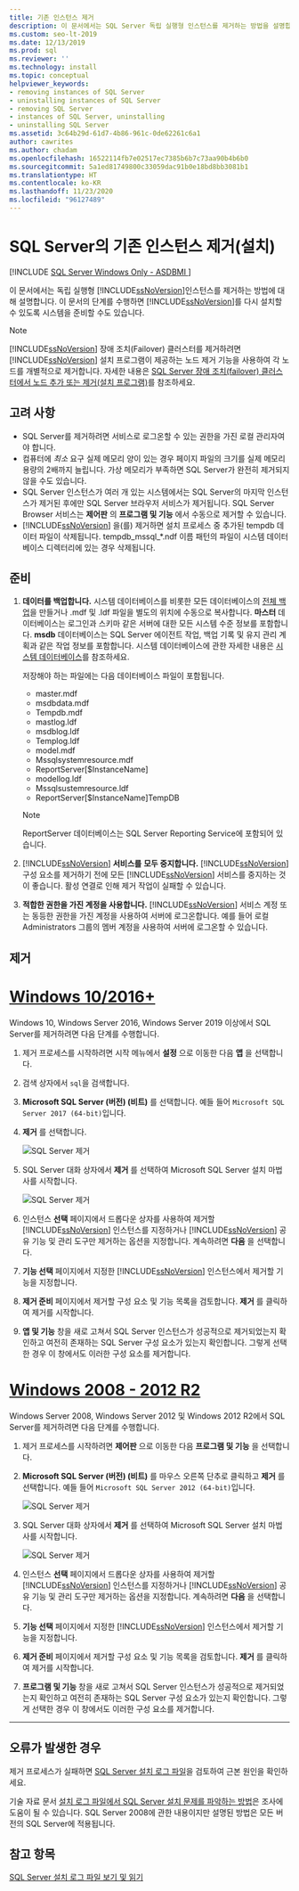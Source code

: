 ```yaml
---
title: 기존 인스턴스 제거
description: 이 문서에서는 SQL Server 독립 실행형 인스턴스를 제거하는 방법을 설명합니다. 이렇게 하면 SQL Server를 다시 설치할 수 있도록 시스템을 준비할 수도 있습니다.
ms.custom: seo-lt-2019
ms.date: 12/13/2019
ms.prod: sql
ms.reviewer: ''
ms.technology: install
ms.topic: conceptual
helpviewer_keywords:
- removing instances of SQL Server
- uninstalling instances of SQL Server
- removing SQL Server
- instances of SQL Server, uninstalling
- uninstalling SQL Server
ms.assetid: 3c64b29d-61d7-4b86-961c-0de62261c6a1
author: cawrites
ms.author: chadam
ms.openlocfilehash: 16522114fb7e02517ec7385b6b7c73aa90b4b6b0
ms.sourcegitcommit: 5a1ed81749800c33059dac91b0e18bd8bb3081b1
ms.translationtype: HT
ms.contentlocale: ko-KR
ms.lasthandoff: 11/23/2020
ms.locfileid: "96127489"
---
```

# <a name="uninstall-an-existing-instance-of-sql-server-setup"></a>SQL Server의 기존 인스턴스 제거(설치)
[!INCLUDE [SQL Server Windows Only - ASDBMI ](../../includes/applies-to-version/sql-windows-only-asdbmi.md)]

  이 문서에서는 독립 실행형 [!INCLUDE[ssNoVersion](../../includes/ssnoversion-md.md)]인스턴스를 제거하는 방법에 대해 설명합니다. 이 문서의 단계를 수행하면 [!INCLUDE[ssNoVersion](../../includes/ssnoversion-md.md)]를 다시 설치할 수 있도록 시스템을 준비할 수도 있습니다.  
  
 > [!NOTE]
 > [!INCLUDE[ssNoVersion](../../includes/ssnoversion-md.md)] 장애 조치(Failover) 클러스터를 제거하려면 [!INCLUDE[ssNoVersion](../../includes/ssnoversion-md.md)] 설치 프로그램이 제공하는 노드 제거 기능을 사용하여 각 노드를 개별적으로 제거합니다. 자세한 내용은 [SQL Server 장애 조치(failover) 클러스터에서 노드 추가 또는 제거&#40;설치 프로그램&#41;](../../sql-server/failover-clusters/install/add-or-remove-nodes-in-a-sql-server-failover-cluster-setup.md)를 참조하세요.  

## <a name="considerations"></a>고려 사항

- SQL Server를 제거하려면 서비스로 로그온할 수 있는 권한을 가진 로컬 관리자여야 합니다. 
- 컴퓨터에 *최소* 요구 실제 메모리 양이 있는 경우 페이지 파일의 크기를 실제 메모리 용량의 2배까지 늘립니다. 가상 메모리가 부족하면 SQL Server가 완전히 제거되지 않을 수도 있습니다. 
- SQL Server 인스턴스가 여러 개 있는 시스템에서는 SQL Server의 마지막 인스턴스가 제거된 후에만 SQL Server 브라우저 서비스가 제거됩니다. SQL Server Browser 서비스는 **제어판** 의 **프로그램 및 기능** 에서 수동으로 제거할 수 있습니다. 
- [!INCLUDE[ssNoVersion](../../includes/ssnoversion-md.md)] 을(를) 제거하면 설치 프로세스 중 추가된 tempdb 데이터 파일이 삭제됩니다. tempdb_mssql_*.ndf 이름 패턴의 파일이 시스템 데이터베이스 디렉터리에 있는 경우 삭제됩니다. 
  

  
## <a name="prepare"></a>준비  
  
1.  **데이터를 백업합니다.** 시스템 데이터베이스를 비롯한 모든 데이터베이스의 [전체 백업](../../relational-databases/backup-restore/create-a-full-database-backup-sql-server.md)을 만들거나 .mdf 및 .ldf 파일을 별도의 위치에 수동으로 복사합니다. **마스터** 데이터베이스는 로그인과 스키마 같은 서버에 대한 모든 시스템 수준 정보를 포함합니다. **msdb** 데이터베이스는 SQL Server 에이전트 작업, 백업 기록 및 유지 관리 계획과 같은 작업 정보를 포함합니다. 시스템 데이터베이스에 관한 자세한 내용은 [시스템 데이터베이스](../../relational-databases/backup-restore/back-up-and-restore-of-system-databases-sql-server.md)를 참조하세요. 
  
    저장해야 하는 파일에는 다음 데이터베이스 파일이 포함됩니다.  

    * master.mdf
    * msdbdata.mdf
    * Tempdb.mdf
    * mastlog.ldf
    * msdblog.ldf
    * Templog.ldf
    * model.mdf
    * Mssqlsystemresource.mdf
    * ReportServer[$InstanceName]
    * modellog.ldf
    * Mssqlsustemresource.ldf
    * ReportServer[$InstanceName]TempDB

    > [!NOTE]
    > ReportServer 데이터베이스는 SQL Server Reporting Service에 포함되어 있습니다.   

 
1.  [!INCLUDE[ssNoVersion](../../includes/ssnoversion-md.md)] **서비스를** **모두 중지합니다.** [!INCLUDE[ssNoVersion](../../includes/ssnoversion-md.md)] 구성 요소를 제거하기 전에 모든 [!INCLUDE[ssNoVersion](../../includes/ssnoversion-md.md)] 서비스를 중지하는 것이 좋습니다. 활성 연결로 인해 제거 작업이 실패할 수 있습니다.  
  
1.  **적합한 권한을 가진 계정을 사용합니다.** [!INCLUDE[ssNoVersion](../../includes/ssnoversion-md.md)] 서비스 계정 또는 동등한 권한을 가진 계정을 사용하여 서버에 로그온합니다. 예를 들어 로컬 Administrators 그룹의 멤버 계정을 사용하여 서버에 로그온할 수 있습니다.  
  
## <a name="uninstall"></a>제거 

# <a name="windows-10--2016-"></a>[Windows 10/2016+](#tab/Windows10)

Windows 10, Windows Server 2016, Windows Server 2019 이상에서 SQL Server를 제거하려면 다음 단계를 수행합니다. 

1. 제거 프로세스를 시작하려면 시작 메뉴에서 **설정** 으로 이동한 다음 **앱** 을 선택합니다. 
1. 검색 상자에서 `sql`을 검색합니다. 
1. **Microsoft SQL Server (버전) (비트)** 를 선택합니다. 예들 들어 `Microsoft SQL Server 2017 (64-bit)`입니다.
1. **제거** 를 선택합니다.
 
    ![SQL Server 제거](media/uninstall-an-existing-instance-of-sql-server-setup/uninstall-sql-server-windows-10.png)

1. SQL Server 대화 상자에서 **제거** 를 선택하여 Microsoft SQL Server 설치 마법사를 시작합니다. 

    ![SQL Server 제거](media/uninstall-an-existing-instance-of-sql-server-setup/remove-sql-2017.png)
  
1.  인스턴스 **선택** 페이지에서 드롭다운 상자를 사용하여 제거할 [!INCLUDE[ssNoVersion](../../includes/ssnoversion-md.md)] 인스턴스를 지정하거나 [!INCLUDE[ssNoVersion](../../includes/ssnoversion-md.md)] 공유 기능 및 관리 도구만 제거하는 옵션을 지정합니다. 계속하려면 **다음** 을 선택합니다.  
  
1.  **기능 선택** 페이지에서 지정한 [!INCLUDE[ssNoVersion](../../includes/ssnoversion-md.md)] 인스턴스에서 제거할 기능을 지정합니다.  
  
1.  **제거 준비** 페이지에서 제거할 구성 요소 및 기능 목록을 검토합니다. **제거** 를 클릭하여 제거를 시작합니다.  
 
1. **앱 및 기능** 창을 새로 고쳐서 SQL Server 인스턴스가 성공적으로 제거되었는지 확인하고 여전히 존재하는 SQL Server 구성 요소가 있는지 확인합니다. 그렇게 선택한 경우 이 창에서도 이러한 구성 요소를 제거합니다. 

# <a name="windows-2008---2012-r2"></a>[Windows 2008 - 2012 R2](#tab/windows2012)

Windows Server 2008, Windows Server 2012 및 Windows 2012 R2에서 SQL Server를 제거하려면 다음 단계를 수행합니다. 

1. 제거 프로세스를 시작하려면 **제어판** 으로 이동한 다음 **프로그램 및 기능** 을 선택합니다.
1. **Microsoft SQL Server (버전) (비트)** 를 마우스 오른쪽 단추로 클릭하고 **제거** 를 선택합니다. 예들 들어 `Microsoft SQL Server 2012 (64-bit)`입니다.  
  
    ![SQL Server 제거](media/uninstall-an-existing-instance-of-sql-server-setup/uninstall-sql-server-windows-2012.png)

1. SQL Server 대화 상자에서 **제거** 를 선택하여 Microsoft SQL Server 설치 마법사를 시작합니다. 

    ![SQL Server 제거](media/uninstall-an-existing-instance-of-sql-server-setup/remove-sql-2012.png)
  
1.  인스턴스 **선택** 페이지에서 드롭다운 상자를 사용하여 제거할 [!INCLUDE[ssNoVersion](../../includes/ssnoversion-md.md)] 인스턴스를 지정하거나 [!INCLUDE[ssNoVersion](../../includes/ssnoversion-md.md)] 공유 기능 및 관리 도구만 제거하는 옵션을 지정합니다. 계속하려면 **다음** 을 선택합니다.  
  
1.  **기능 선택** 페이지에서 지정한 [!INCLUDE[ssNoVersion](../../includes/ssnoversion-md.md)] 인스턴스에서 제거할 기능을 지정합니다.  
  
1.  **제거 준비** 페이지에서 제거할 구성 요소 및 기능 목록을 검토합니다. **제거** 를 클릭하여 제거를 시작합니다.  
 
1. **프로그램 및 기능** 창을 새로 고쳐서 SQL Server 인스턴스가 성공적으로 제거되었는지 확인하고 여전히 존재하는 SQL Server 구성 요소가 있는지 확인합니다. 그렇게 선택한 경우 이 창에서도 이러한 구성 요소를 제거합니다. 

---

  
## <a name="in-the-event-of-failure"></a>오류가 발생한 경우  

제거 프로세스가 실패하면 [SQL Server 설치 로그 파일](../../database-engine/install-windows/view-and-read-sql-server-setup-log-files.md)을 검토하여 근본 원인을 확인하세요. 

기술 자료 문서 [설치 로그 파일에서 SQL Server 설치 문제를 파악하는 방법](https://support.microsoft.com/kb/955396/en-us)은 조사에 도움이 될 수 있습니다. SQL Server 2008에 관한 내용이지만 설명된 방법은 모든 버전의 SQL Server에 적용됩니다. 

  
## <a name="see-also"></a>참고 항목  
 [SQL Server 설치 로그 파일 보기 및 읽기](../../database-engine/install-windows/view-and-read-sql-server-setup-log-files.md)  
  
  
